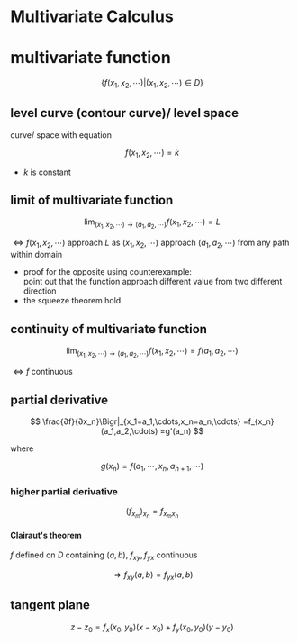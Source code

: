 <!-- toc -->
# Multivariate Calculus

# multivariate function

$$
\{f(x_1,x_2,\cdots)|(x_1,x_2,\cdots)\in D\}
$$

## level curve (contour curve)/ level space

curve/ space with equation

$$
f(x_1,x_2,\cdots)=k
$$

- $k$ is constant

## limit of multivariate function

$$
\lim_{(x_1,x_2,\cdots)\rightarrow(a_1,a_2,\cdots)}f(x_1,x_2,\cdots)=L
$$

$\Leftrightarrow f(x_1,x_2,\cdots)$ approach $L$
as $(x_1,x_2,\cdots)$ approach $(a_1,a_2,\cdots)$
from any path within domain

- proof for the opposite using counterexample:\
    point out that the function approach different value from two different direction
- the squeeze theorem hold

## continuity of multivariate function

$$
\lim_{(x_1,x_2,\cdots)\rightarrow(a_1,a_2,\cdots)}f(x_1,x_2,\cdots)
=f(a_1,a_2,\cdots)
$$

$\Leftrightarrow f$ continuous

## partial derivative

$$
\frac{∂f}{∂x_n}\Bigr|_{x_1=a_1,\cdots,x_n=a_n,\cdots}
=f_{x_n}(a_1,a_2,\cdots)
=g'(a_n)
$$

where

$$
g(x_n)=f(a_1,\cdots,x_n,a_{n+1},\cdots)
$$

### higher partial derivative

$$
(f_{x_m})_{x_n}
=f_{x_mx_n}
$$

#### Clairaut's theorem

$f$ defined on $D$ containing $(a,b)$,
$f_{xy},f_{yx}$ continuous

$$
\Rightarrow f_{xy}(a,b)=f_{yx}(a,b)
$$

## tangent plane

$$
z-z_0=f_x(x_0,y_0)(x-x_0)+f_y(x_0,y_0)(y-y_0)
$$

